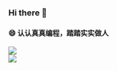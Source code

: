 ### Hi there 👋

#### 😄 认认真真编程，踏踏实实做人

<a href="https://github.com/kkxiaojun">
  <img align="center" src="https://github-readme-stats.vercel.app/api?username=kkxiaojun&theme=default&show_icons=true&bg_color=30,11998e,44b984&title_color=fff&text_color=fff&icon_color=ffffff&include_all_commits=true"/>
</a>
<br />

<a href="https://github.com/kkxiaojun">
  <img align="center" src="https://github-readme-stats.vercel.app/api/top-langs/?username=Harhao&layout=compact&hide=html,css"/>
</a>

<!--
**kkxiaojun/kkxiaojun** is a ✨ _special_ ✨ repository because its `README.md` (this file) appears on your GitHub profile.

Here are some ideas to get you started:

- 🔭 I’m currently working on ...
- 🌱 I’m currently learning ...
- 👯 I’m looking to collaborate on ...
- 🤔 I’m looking for help with ...
- 💬 Ask me about ...
- 📫 How to reach me: ...
- 😄 Pronouns: ...
- ⚡ Fun fact: ...
-->
